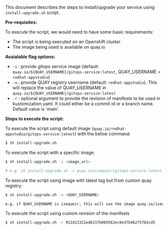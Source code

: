 This document describes the steps to install/upgrade your service using `install-upgrade.sh` script.

**Pre-requisites:**

To execute the script, we would need to have some basic requirements:
- The script is being executed on an Openshift cluster
- The image being used is available on quay.io

**Avaialable flag options:**
- `-i` : provide gitops service image (default: `quay.io/${QUAY_USERNAME}/gitops-service:latest`, QUAY_USERNAME = `redhat-appstudio`)
- `-u` : provide QUAY registry username (default: `redhat-appstudio`). This will replace the value of QUAY_USERNAME in `quay.io/${QUAY_USERNAME}/gitops-service:latest`
- `-r` : optional argument to provide the revision of manifests to be used in kustomization.yaml. It could either be a commit id or a branch name. Default value is 'main'.

**Steps to execute the script:**

To execute the script using default image (`quay.io/redhat-appstudio/gitops-service:latest`) with the below command:
```bash
$ sh install-upgrade.sh
```

To execute the script with a specific image:
```bash
$ sh install-upgrade.sh -i <image_url>

# e.g. sh install-upgrade.sh -i quay.io/isequeir/gitops-service:latest
```

To execute the script using image with latest tag but from custom quay registry:
```bash
$ sh install-upgrade.sh -u <QUAY_USERNAME>

e.g. if QUAY_USERNAME is isequeir, this will use the image quay.io/isequeir/gitops-service:latest
```

To execute the script using custom revision of the manifests
```bash
$ sh install-upgrade.sh -r 911d13321ed6217b005562ec0e37b4b275f82cd5

```
